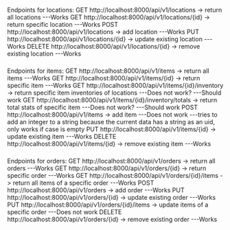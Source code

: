 Endpoints for locations:
GET http://localhost:8000/api/v1/locations -> return all locations ---Works
GET http://localhost:8000/api/v1/locations/{id} -> return specific location ---Works
POST http://localhost:8000/api/v1/locations -> add location ---Works
PUT http://localhost:8000/api/v1/locations/{id} -> update existing location ---Works
DELETE http://localhost:8000/api/v1/locations/{id} -> remove existing location ---Works


###
Endpoints for items:
GET http://localhost:8000/api/v1/items -> return all items ---Works
GET http://localhost:8000/api/v1/items/{id} -> return specific item ---Works
GET http://localhost:8000/api/v1/items/{id}/inventory -> return specific item inventories of locations ---Does not work? ---Should work
GET http://localhost:8000/api/v1/items/{id}/inventory/totals -> return total stats of specific item ---Does not work? ---Should work
POST http://localhost:8000/api/v1/items -> add item ---Does not work ---tries to add an integer to a string because the current data has a string as an uid, only works if case is empty
PUT http://localhost:8000/api/v1/items/{id} -> update existing item ---Works
DELETE http://localhost:8000/api/v1/items/{id} -> remove existing item ---Works
###

Endpoints for orders:
GET http://localhost:8000/api/v1/orders -> return all orders ---Works
GET http://localhost:8000/api/v1/orders/{id} -> return specific order ---Works
GET http://localhost:8000/api/v1/orders/{id}/items -> return all items of a specific order ---Works
POST http://localhost:8000/api/v1/orders -> add order ---Works
PUT http://localhost:8000/api/v1/orders/{id} -> update existing order ---Works
PUT http://localhost:8000/api/v1/orders/{id}/items -> update items of a specific order ---Does not work
DELETE http://localhost:8000/api/v1/orders/{id} -> remove existing order ---Works
